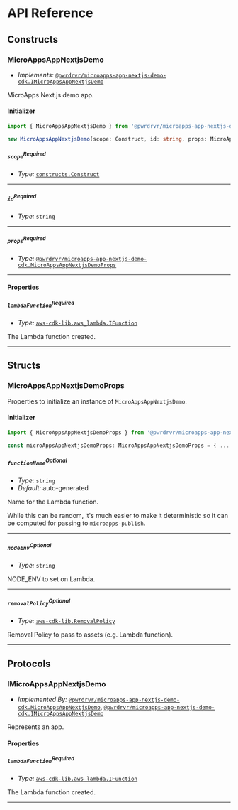 # API Reference <a name="API Reference"></a>

## Constructs <a name="Constructs"></a>

### MicroAppsAppNextjsDemo <a name="@pwrdrvr/microapps-app-nextjs-demo-cdk.MicroAppsAppNextjsDemo"></a>

- *Implements:* [`@pwrdrvr/microapps-app-nextjs-demo-cdk.IMicroAppsAppNextjsDemo`](#@pwrdrvr/microapps-app-nextjs-demo-cdk.IMicroAppsAppNextjsDemo)

MicroApps Next.js demo app.

#### Initializer <a name="@pwrdrvr/microapps-app-nextjs-demo-cdk.MicroAppsAppNextjsDemo.Initializer"></a>

```typescript
import { MicroAppsAppNextjsDemo } from '@pwrdrvr/microapps-app-nextjs-demo-cdk'

new MicroAppsAppNextjsDemo(scope: Construct, id: string, props: MicroAppsAppNextjsDemoProps)
```

##### `scope`<sup>Required</sup> <a name="@pwrdrvr/microapps-app-nextjs-demo-cdk.MicroAppsAppNextjsDemo.scope"></a>

- *Type:* [`constructs.Construct`](#constructs.Construct)

---

##### `id`<sup>Required</sup> <a name="@pwrdrvr/microapps-app-nextjs-demo-cdk.MicroAppsAppNextjsDemo.id"></a>

- *Type:* `string`

---

##### `props`<sup>Required</sup> <a name="@pwrdrvr/microapps-app-nextjs-demo-cdk.MicroAppsAppNextjsDemo.props"></a>

- *Type:* [`@pwrdrvr/microapps-app-nextjs-demo-cdk.MicroAppsAppNextjsDemoProps`](#@pwrdrvr/microapps-app-nextjs-demo-cdk.MicroAppsAppNextjsDemoProps)

---



#### Properties <a name="Properties"></a>

##### `lambdaFunction`<sup>Required</sup> <a name="@pwrdrvr/microapps-app-nextjs-demo-cdk.MicroAppsAppNextjsDemo.lambdaFunction"></a>

- *Type:* [`aws-cdk-lib.aws_lambda.IFunction`](#aws-cdk-lib.aws_lambda.IFunction)

The Lambda function created.

---


## Structs <a name="Structs"></a>

### MicroAppsAppNextjsDemoProps <a name="@pwrdrvr/microapps-app-nextjs-demo-cdk.MicroAppsAppNextjsDemoProps"></a>

Properties to initialize an instance of `MicroAppsAppNextjsDemo`.

#### Initializer <a name="[object Object].Initializer"></a>

```typescript
import { MicroAppsAppNextjsDemoProps } from '@pwrdrvr/microapps-app-nextjs-demo-cdk'

const microAppsAppNextjsDemoProps: MicroAppsAppNextjsDemoProps = { ... }
```

##### `functionName`<sup>Optional</sup> <a name="@pwrdrvr/microapps-app-nextjs-demo-cdk.MicroAppsAppNextjsDemoProps.functionName"></a>

- *Type:* `string`
- *Default:* auto-generated

Name for the Lambda function.

While this can be random, it's much easier to make it deterministic
so it can be computed for passing to `microapps-publish`.

---

##### `nodeEnv`<sup>Optional</sup> <a name="@pwrdrvr/microapps-app-nextjs-demo-cdk.MicroAppsAppNextjsDemoProps.nodeEnv"></a>

- *Type:* `string`

NODE_ENV to set on Lambda.

---

##### `removalPolicy`<sup>Optional</sup> <a name="@pwrdrvr/microapps-app-nextjs-demo-cdk.MicroAppsAppNextjsDemoProps.removalPolicy"></a>

- *Type:* [`aws-cdk-lib.RemovalPolicy`](#aws-cdk-lib.RemovalPolicy)

Removal Policy to pass to assets (e.g. Lambda function).

---


## Protocols <a name="Protocols"></a>

### IMicroAppsAppNextjsDemo <a name="@pwrdrvr/microapps-app-nextjs-demo-cdk.IMicroAppsAppNextjsDemo"></a>

- *Implemented By:* [`@pwrdrvr/microapps-app-nextjs-demo-cdk.MicroAppsAppNextjsDemo`](#@pwrdrvr/microapps-app-nextjs-demo-cdk.MicroAppsAppNextjsDemo), [`@pwrdrvr/microapps-app-nextjs-demo-cdk.IMicroAppsAppNextjsDemo`](#@pwrdrvr/microapps-app-nextjs-demo-cdk.IMicroAppsAppNextjsDemo)

Represents an app.


#### Properties <a name="Properties"></a>

##### `lambdaFunction`<sup>Required</sup> <a name="@pwrdrvr/microapps-app-nextjs-demo-cdk.IMicroAppsAppNextjsDemo.lambdaFunction"></a>

- *Type:* [`aws-cdk-lib.aws_lambda.IFunction`](#aws-cdk-lib.aws_lambda.IFunction)

The Lambda function created.

---

